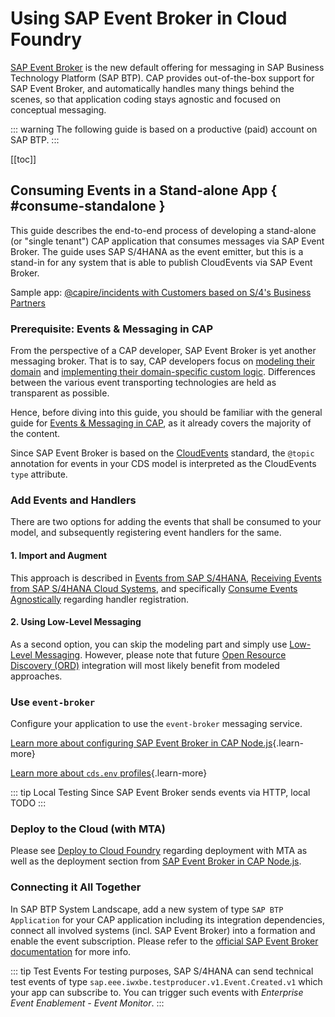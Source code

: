 <script setup>
  import { h } from 'vue'
  const X =  () => h('span', { class: 'ga',      title: 'Available' },      ['✓']   )
  const Na = () => h('i',    { class: 'na',      title: 'not applicable' }, ['n/a'] )
  const D =  () => h('i',    { class: 'prog',    title: 'in progress'  },   ['in prog.'] )
  const O =  () => h('i',    { class: 'plan',    title: 'planned'  },       ['planned'] )
</script>
<style scoped>
  .ga   { color: var(--vp-c-green-2); font-weight:900;}
  .na   { color: #aaa; font-size:90%; }
  .prog { color: var(--vp-c-green-3); font-size:90%; font-weight:500; }
  .plan { color: #089; font-size:90% }
</style>



# Using SAP Event Broker in Cloud Foundry

[SAP Event Broker](https://help.sap.com/docs/event-broker) is the new default offering for messaging in SAP Business Technology Platform (SAP BTP).
CAP provides out-of-the-box support for SAP Event Broker, and automatically handles many things behind the scenes, so that application coding stays agnostic and focused on conceptual messaging.

::: warning
The following guide is based on a productive (paid) account on SAP BTP.
:::

[[toc]]

<span id="eventbrokerfeaturematrix" />



## Consuming Events in a Stand-alone App { #consume-standalone }

This guide describes the end-to-end process of developing a stand-alone (or "single tenant") CAP application that consumes messages via SAP Event Broker.
The guide uses SAP S/4HANA as the event emitter, but this is a stand-in for any system that is able to publish CloudEvents via SAP Event Broker.

Sample app: [@capire/incidents with Customers based on S/4's Business Partners](https://github.com/cap-js/incidents-app/tree/event-broker)


### Prerequisite: Events & Messaging in CAP

From the perspective of a CAP developer, SAP Event Broker is yet another messaging broker.
That is to say, CAP developers focus on [modeling their domain](../domain-modeling) and [implementing their domain-specific custom logic](../providing-services#custom-logic).
Differences between the various event transporting technologies are held as transparent as possible.

Hence, before diving into this guide, you should be familiar with the general guide for [Events & Messaging in CAP](../messaging/), as it already covers the majority of the content.

Since SAP Event Broker is based on the [CloudEvents](https://cloudevents.io/) standard, the `@topic` annotation for events in your CDS model is interpreted as the CloudEvents `type` attribute.


### Add Events and Handlers

There are two options for adding the events that shall be consumed to your model, and subsequently registering event handlers for the same.

#### 1. Import and Augment

This approach is described in [Events from SAP S/4HANA](../messaging/#events-from-sap-s-4hana), [Receiving Events from SAP S/4HANA Cloud Systems](../messaging/s4), and specifically [Consume Events Agnostically](../messaging/s4#consume-events-agnostically) regarding handler registration.

#### 2. Using Low-Level Messaging

As a second option, you can skip the modeling part and simply use [Low-Level Messaging](../messaging/s4#using-low-level-messaging).
However, please note that future [Open Resource Discovery (ORD)](https://sap.github.io/open-resource-discovery/) integration will most likely benefit from modeled approaches.


### Use `event-broker`

Configure your application to use the `event-broker` messaging service.

[Learn more about configuring SAP Event Broker in CAP Node.js](../../node.js/messaging#event-broker){.learn-more}

[Learn more about `cds.env` profiles](../../node.js/cds-env#profiles){.learn-more}

::: tip Local Testing
Since SAP Event Broker sends events via HTTP, local TODO
:::


### Deploy to the Cloud (with MTA)

Please see [Deploy to Cloud Foundry](../deployment/to-cf) regarding deployment with MTA as well as the deployment section from [SAP Event Broker in CAP Node.js](../../node.js/messaging#event-broker).


### Connecting it All Together

In SAP BTP System Landscape, add a new system of type `SAP BTP Application` for your CAP application including its integration dependencies, connect all involved systems (incl. SAP Event Broker) into a formation and enable the event subscription.
Please refer to the [official SAP Event Broker documentation](https://help.sap.com/docs/event-broker) for more info.

<!-- TODO: enable once available -->
<!-- , as described in [CAP Application as a Subscriber](https://help.sap.com/docs/event-broker/event-broker-draft-service/integration-example-using-cap-application?state=DRAFT). -->

::: tip Test Events
For testing purposes, SAP S/4HANA can send technical test events of type `sap.eee.iwxbe.testproducer.v1.Event.Created.v1` which your app can subscribe to. You can trigger such events with _Enterprise Event Enablement - Event Monitor_.
:::


<!--The following mta.yaml snippet ensures the sequential creation of the SAP Event Broker and IAS service instances, as well as binds the application to both service instances with the respectively necessary configuration.-->

<!--```yaml-->
<!--ID: cap.incidents-->
<!---->
<!--modules:-->
<!--  - name: incidents-srv-->
<!--    provides:-->
<!--      - name: incidents-srv-api-->
<!--        properties:-->
<!--          url: ${default-url} #> needed in webhookUrl and home-url below-->
<!--    requires:-->
<!--      - name: incidents-event-broker-->
<!--        parameters:-->
<!--          config:-->
<!--            authentication-type: X509_IAS-->
<!--      - name: incidents-ias-->
<!--        parameters:-->
<!--          config:-->
<!--            credential-type: X509_GENERATED-->
<!--            app-identifier: cap.incidents #> any value, e.g., reuse MTA ID-->
<!---->
<!--resources:-->
<!--  - name: incidents-event-broker-->
<!--    type: org.cloudfoundry.managed-service-->
<!--    parameters:-->
<!--      service: event-broker-->
<!--      service-plan: event-connectivity-->
<!--      config:-->
<!--        # unique identifier for this event broker instance-->
<!--        # should start with own namespace (i.e., "foo.bar") and may not be longer than 15 characters-->
<!--        systemNamespace: cap.incidents-->
<!--        webhookUrl: ~{incidents-srv-api/url}/-/cds/event-broker/webhook-->
<!--    requires:-->
<!--      - name: incidents-srv-api-->
<!--  - name: incidents-ias-->
<!--    type: org.cloudfoundry.managed-service-->
<!--    requires:-->
<!--      - name: incidents-srv-api-->
<!--    processed-after:-->
<!--      # for consumed-services (cf. below), incidents-event-broker must already exist-->
<!--      # -> ensure incidents-ias is created after incidents-event-broker-->
<!--      - incidents-event-broker-->
<!--    parameters:-->
<!--      service: identity-->
<!--      service-plan: application-->
<!--      config:-->
<!--        consumed-services:-->
<!--          - service-instance-name: incidents-event-broker-->
<!--        display-name: cap.incidents #> any value, e.g., reuse MTA ID-->
<!--        home-url: ~{incidents-srv-api/url}-->
<!--```-->
<!---->
<!--Please note that the mta.yaml snippet above is based on the sample app [@capire/incidents](https://github.com/cap-js/incidents-app/tree/event-broker), i.e., ID, module, and resource names are taken from this context and need to be adjusted.-->
<!---->
<!--The full `mta.yaml` of the sample application can be found [here](https://github.com/cap-js/incidents-app/blob/event-broker/mta.yaml).-->


<!--
- Should not be part of the guide, but rather a link to their documentation
- Test events are not treated differently, if you want to test your app, trigger an event for which you already declared integration dependencies


### End-to-End Test

You can conduct an end-to-end test of your finalized setup by executing the following steps.

#### 1. Add Integration Dependency

In BTP Cockpit &rarr; System Landscape, navigate to the system that represents your CAP application.
Add an _Integration Dependency_ using the _Simplified Business Eventing Template_ for _Event Type_ `sap.eee.iwxbe.testproducer.v1.Event.Created.v1` and _Publishing System Namespace_ `sap.s4` as shown in the following screenshot.

![Integration Dependency for Test Event](assets/event-broker-test-integration-dependency.png)

#### 2. Activate Event Subscription

In SAP Event Broker Application, activate the subscription for the added integration dependency (cf. [Enabling SAP Event Subscriptions](https://help.sap.com/docs/event-broker/event-broker-service-guide/enable-subscriptions)).

#### 3. Trigger Test Event

In S/4HANA Cloud, navigate to application _Enterprise Event Enablement - Event Monitor_ and navigate into the channel you created during setup.
On the top right, press button _Produce Test Event_.
This will add an entry in the list of _Outbound Events_ with topic `na/na/na/ce/sap/eee/iwxbe/testproducer/v1/Event/Created/v1` and, eventually, status _Acknowledged_.

#### 4. Check Application Logs

In the application logs of your CAP application, check for a log entry noting the successful event reception as shown in the following screenshot.

![Log Entry for Test Event](assets/event-broker-test-log-entry.png)

-->


<!-- TODO

### Hybrid Testing

Possible? If yes, how?

-->



<span id="eventbrokersaasconsuming" />

<span id="eventbrokersaaspublishing" />
